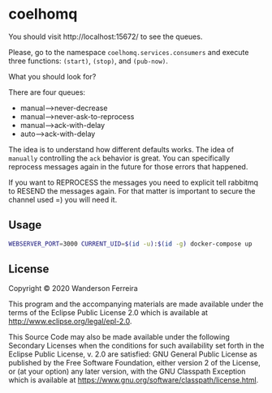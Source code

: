 # coelhomq

You should visit http://localhost:15672/ to see the queues.

Please, go to the namespace `coelhomq.services.consumers` and execute
three functions: `(start)`, `(stop)`, and `(pub-now)`.

What you should look for?

There are four queues:

- manual-->never-decrease
- manual-->never-ask-to-reprocess
- manual-->ack-with-delay
- auto-->ack-with-delay

The idea is to understand how different defaults works. The idea of
`manually` controlling the `ack` behavior is great. You can
specifically reprocess messages again in the future for those errors
that happened.


If you want to REPROCESS the messages you need to explicit tell
rabbitmq to RESEND the messages again. For that matter is
important to secure the channel used =) you will need it.


## Usage

```bash
WEBSERVER_PORT=3000 CURRENT_UID=$(id -u):$(id -g) docker-compose up
```

## License

Copyright © 2020 Wanderson Ferreira

This program and the accompanying materials are made available under the
terms of the Eclipse Public License 2.0 which is available at
http://www.eclipse.org/legal/epl-2.0.

This Source Code may also be made available under the following Secondary
Licenses when the conditions for such availability set forth in the Eclipse
Public License, v. 2.0 are satisfied: GNU General Public License as published by
the Free Software Foundation, either version 2 of the License, or (at your
option) any later version, with the GNU Classpath Exception which is available
at https://www.gnu.org/software/classpath/license.html.
